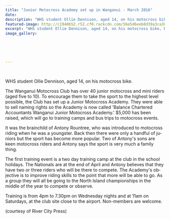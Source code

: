 ```yaml
---
title: "Junior Motocross Academy set up in Wanganui - March 2016"
date: 
description: "WHS student Ollie Dennison, aged 14, on his motocross bike, River City Press 10/3/16..."
featured-image: http://c1940652.r52.cf0.rackcdn.com/56e5d6eeb8d39a3ca3001df5/Ollie-Dennison-motorcross-March-2016.jpg
excerpt: "WHS student Ollie Dennison, aged 14, on his motocross bike, River City Press 10/3/16..."
image_gallery:
    
    
    
    
    
---
```


<p>&nbsp;</p>
<p>WHS student Ollie Dennison, aged 14, on his motocross bike.</p>
<p class="BasicParagraph"><span class="CharacterStyle1"><span lang="EN-GB">The Wanganui Motocross Club has over 40 junior motocross and mini riders (aged five to 10). To encourage them to take the sport to the highest level possible, the Club has set up a Junior Motocross Academy. They were able to sell naming rights so the Academy is now called 'Balance Chartered Accountants Wanganui Junior Motocross Academy.' $5,000 has been raised, which will go to training camps and bus trips to motocross events.</span></span></p>
<p class="BasicParagraph"><span class="CharacterStyle1"><span lang="EN-GB">It was the brainchild of Antony Rountree, who was introduced to motocross riding when he was a youngster. Back then there were only a handful of juniors but the sport has become more popular. Two of Antony's sons are keen motocross riders and Antony says the sport is very much a family thing.</span></span></p>
<p class="BasicParagraph"><span class="CharacterStyle1"><span lang="EN-GB">The first training event is a two day training camp at the club in the school holidays. The Nationals are at the end of April and Antony believes that they have two or three riders who will be there to compete. The Academy's objective is to improve riding skills to the point that more will be able to go. As a group they will all be going to the North Island championships in the middle of the year to compete or observe.</span></span></p>
<p class="BasicParagraph"><span class="CharacterStyle1"><span lang="EN-GB">Training is from 4pm to 7.30pm on Wednesday nights and at 11am on Saturdays, at the club site close to the airport. Non-members are welcome. </span></span></p>
<p class="BasicParagraph"><span class="CharacterStyle1"><span lang="EN-GB">(courtesy of River City Press)</span></span></p>

